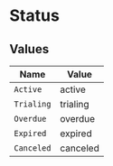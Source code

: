 # Status


## Values

| Name       | Value      |
| ---------- | ---------- |
| `Active`   | active     |
| `Trialing` | trialing   |
| `Overdue`  | overdue    |
| `Expired`  | expired    |
| `Canceled` | canceled   |